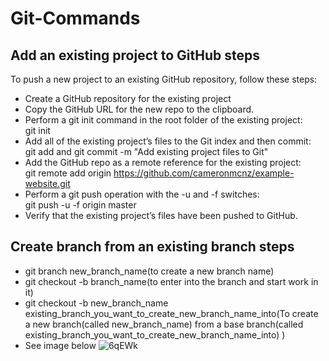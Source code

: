 # Git-Commands
## Add an existing project to GitHub steps
To push a new project to an existing GitHub repository, follow these steps:
- Create a GitHub repository for the existing project
- Copy the GitHub URL for the new repo to the clipboard.
- Perform a git init command in the root folder of the existing project: 
  <br>git init
- Add all of the existing project’s files to the Git index and then commit: 
  <br>git add and git commit -m "Add existing project files to Git"
- Add the GitHub repo as a remote reference for the existing project: 
  <br>git remote add origin https://github.com/cameronmcnz/example-website.git
- Perform a git push operation with the -u and -f switches: 
  <br>git push -u -f origin master
- Verify that the existing project’s files have been pushed to GitHub.



## Create branch from an existing branch steps
- git branch new_branch_name(to create a new branch name)
- git checkout -b branch_name(to enter into the branch and start work in it)
- git checkout -b new_branch_name existing_branch_you_want_to_create_new_branch_name_into(To create a new branch(called new_branch_name) from a base branch(called existing_branch_you_want_to_create_new_branch_name_into) )
- See image below
![6qEWk](https://user-images.githubusercontent.com/12422620/203994571-cb41a334-5ef9-49a2-98bf-a762394670fa.jpeg)
